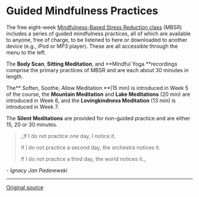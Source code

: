 Guided Mindfulness Practices
============================

The free eight-week [Mindfulness-Based Stress Reduction class][38] (MBSR)
includes a series of guided mindfulness practices, all of which are available
to anyone, free of charge, to be listened to here or downloaded to another
device (e.g., iPod or MP3 player). These are all accessible through the menu to
the left.

The **Body Scan**, **Sitting Meditation**, and **Mindful Yoga **recordings
comprise the primary practices of MBSR and are each about 30 minutes in length.

The** Soften, Soothe, Allow Meditation **(15 min) is introduced in Week 5 of
the course, the **Mountain Meditation** and **Lake Meditations** (20 min) are
introduced in Week 6, and the **Lovingkindness Meditation** (13 min) is
introduced in Week 7.

The **Silent Meditations** are provided for non-guided practice and are either
15, 20 or 30 minutes.

> _If I do not practice one day, I notice it.  
> 
> If I do not practice a second day, the orchestra notices it.  
>
> If I do not practice a third day, the world notices it._

\- _Ignacy Jan Paderewski_

[1]: http://palousemindfulness.com/art/docbox-translate-flip.jpg
[2]: http://palousemindfulness.com/art/clouds1_middle_570x22.jpg
[3]: http://palousemindfulness.com/art/logo-youtube_22.gif
[4]: http://palousemindfulness.com/art/logo-facebook_22.gif
[5]: http://palousemindfulness.com/art/clouds2_title_950x115.jpg
[6]: index.html
[7]: testimonials/index.html
[8]: graduates.html
[9]: resources.html
[10]: contact.html
[11]: quotes.html
[12]: whats-new.html
[13]: selfguidedMBSR_ataglance.html
[14]: selfguidedMBSR_week0.html
[15]: selfguidedMBSR_gettingstarted.html
[16]: selfguidedMBSR_manual.html
[17]: selfguidedMBSR_week1.html
[18]: selfguidedMBSR_week2.html
[19]: selfguidedMBSR_week3.html
[20]: selfguidedMBSR_week4.html
[21]: selfguidedMBSR_week5.html
[22]: selfguidedMBSR_week5b.html
[23]: selfguidedMBSR_week6.html
[24]: selfguidedMBSR_week7.html
[25]: selfguidedMBSR_week8.html
[26]: selfguidedMBSR_certificate.html
[27]: guidedmeditations.html
[28]: meditations/bodyscan.html
[29]: meditations/sittingmeditation.html
[30]: meditations/yoga1.html
[31]: meditations/yoga2.html
[32]: meditations/soften-soothe-allow.html
[33]: meditations/RAIN.html
[34]: meditations/mountain.html
[35]: meditations/lake.html
[36]: meditations/lovingkindness.html
[37]: meditations/silent30min.html
[38]: selfguidedMBSR.html
[39]: http://palousemindfulness.com/art/123rf_piano_170.jpg
[40]: quotes.html#classes_meditations "more quotes"
  
-----

[Original source](http://palousemindfulness.com/guidedmeditations.html "Permalink to Guided Practices")

